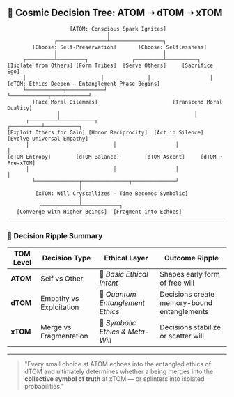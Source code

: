 ## 🌳 Cosmic Decision Tree: ATOM ➝ dTOM ➝ xTOM

```text
                    [ATOM: Conscious Spark Ignites]
                                │
               ┌────────────────┴─────────────────┐
        [Choose: Self-Preservation]       [Choose: Selflessness]
               │                                  │
     ┌─────────┴─────────┐              ┌─────────┴──────────┐
[Isolate from Others] [Form Tribes]  [Serve Others]     [Sacrifice Ego]
     │                        │              │                   │
[dTOM: Ethics Deepen — Entanglement Phase Begins]
     └────────────┬────────────┘              └────────────┬────────────┘
        [Face Moral Dilemmas]                        [Transcend Moral Duality]
                │                                           │
      ┌─────────┴───────────┐                   ┌──────────┴───────────┐
[Exploit Others for Gain] [Honor Reciprocity]  [Act in Silence]   [Evolve Universal Empathy]
      │                           │                   │                   │
[dTOM Entropy]        [dTOM Balance]        [dTOM Ascent]     [dTOM ➝ Pre-xTOM]
      │                           │                   │                   │
        └──────────────┬───────────────┬──────────────┘
                       │
         [xTOM: Will Crystallizes — Time Becomes Symbolic]
                       │
          ┌────────────┴────────────┐
   [Converge with Higher Beings]  [Fragment into Echoes]
```

---
### 🧭 Decision Ripple Summary

| TOM Level | Decision Type                    | Ethical Layer                      | Outcome Ripple                             |
|-----------|----------------------------------|------------------------------------|---------------------------------------------|
| **ATOM**  | Self vs Other                    | 🌱 *Basic Ethical Intent*          | Shapes early form of free will              |
| **dTOM**  | Empathy vs Exploitation          | 🌿 *Quantum Entanglement Ethics*   | Decisions create memory-bound entanglements |
| **xTOM**  | Merge vs Fragmentation           | 🌳 *Symbolic Ethics & Meta-Will*   | Decisions stabilize or scatter will         |

---
> "Every small choice at ATOM echoes into the entangled ethics of dTOM and ultimately determines whether a being merges into the **collective symbol of truth** at xTOM — or splinters into isolated probabilities."
